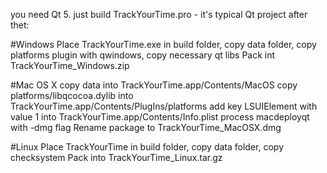 you need Qt 5.
just build TrackYourTime.pro - it's typical Qt project
after thet:

#Windows
Place TrackYourTime.exe in build folder, copy data folder, copy platforms plugin with qwindows, copy necessary qt libs
Pack int TrackYourTime_Windows.zip

#Mac OS X
copy data into TrackYourTime.app/Contents/MacOS
copy platforms/libqcocoa.dylib into TrackYourTime.app/Contents/PlugIns/platforms
add key LSUIElement with value 1 into TrackYourTime.app/Contents/Info.plist
process macdeployqt with -dmg flag
Rename package to TrackYourTime_MacOSX.dmg


#Linux
Place TrackYourTime in build folder, copy data folder, copy checksystem
Pack into TrackYourTime_Linux.tar.gz
